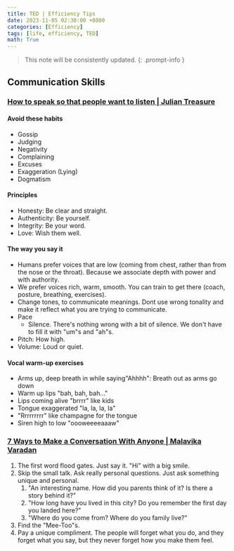 ```yaml
---
title: TED | Efficiency Tips
date: 2023-11-05 02:30:00 +0800
categories: [Efficiency]
tags: [life, efficiency, TED]
math: True
---
```


> This note will be consistently updated.
{: .prompt-info }


## Communication Skills

### [How to speak so that people want to listen | Julian Treasure](https://www.youtube.com/watch?v=eIho2S0ZahI)

#### Avoid these habits

- Gossip
- Judging
- Negativity
- Complaining
- Excuses
- Exaggeration (Lying)
- Dogmatism


#### Principles

- Honesty: Be clear and straight.
- Authenticity: Be yourself.
- Integrity: Be your word.
- Love: Wish them well.

#### The way you say it
- Humans prefer voices that are low (coming from chest, rather than from the nose or the throat). Because we associate depth with power and with authority.
- We prefer voices rich, warm, smooth.  You can train to get there (coach, posture, breathing, exercises).
- Change tones, to communicate meanings. Dont use wrong tonality and make it reflect what you are trying to communicate.
- Pace
  - Silence. There's nothing wrong with a bit of silence. We don't have to fill it with "um"s and "ah"s.
- Pitch: How high.
- Volume: Loud or quiet.

#### Vocal warm-up exercises
- Arms up, deep breath in while saying"Ahhhh": Breath out as arms go down
- Warm up lips "bah, bah, bah..."
- Lips coming alive "brrrr" like kids
- Tongue exaggerated "la, la, la, la"
- "Rrrrrrrrr" like champagne for the tongue
- Siren high to low "oooweeeeaaaw"

### [7 Ways to Make a Conversation With Anyone | Malavika Varadan](https://www.youtube.com/watch?v=F4Zu5ZZAG7I)

1. The first word flood gates. Just say it. "Hi" with a big smile.
2. Skip the small talk. Ask really personal questions. Just ask something unique and personal.
   1. "An interesting name. How did you parents think of it? Is there a story behind it?"
   2. "How long have you lived in this city? Do you remember the first day you landed here?"
   3. "Where do you come from? Where do you family live?"
3. Find the "Mee-Too"s.
4. Pay a unique compliment. The people will forget what you do, and they forget what you say, but they never forget how you make them feel.



